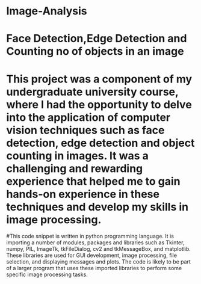 # Image-Analysis
# Face Detection,Edge Detection and Counting no of objects in an image 
# This project was a component of my undergraduate university course, where I had the opportunity to delve into the application of computer vision techniques such as face detection, edge detection and object counting in images. It was a challenging and rewarding experience that helped me to gain hands-on experience in these techniques and develop my skills in image processing.

#This code snippet is written in python programming language. It is importing a number of modules, packages and libraries such as Tkinter, numpy, PIL, ImageTk, tkFileDialog, cv2 and tkMessageBox, and matplotlib. These libraries are used for GUI development, image processing, file selection, and displaying messages and plots. The code is likely to be part of a larger program that uses these imported libraries to perform some specific image processing tasks.
